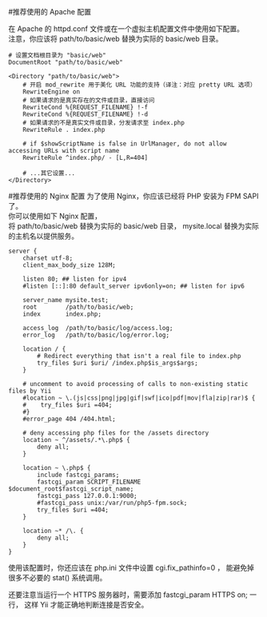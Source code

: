 #推荐使用的 Apache 配置 

在 Apache 的 httpd.conf 文件或在一个虚拟主机配置文件中使用如下配置。\
 注意，你应该将 path/to/basic/web 替换为实际的 basic/web 目录。
````
# 设置文档根目录为 "basic/web"
DocumentRoot "path/to/basic/web"

<Directory "path/to/basic/web">
    # 开启 mod_rewrite 用于美化 URL 功能的支持（译注：对应 pretty URL 选项）
    RewriteEngine on
    # 如果请求的是真实存在的文件或目录，直接访问
    RewriteCond %{REQUEST_FILENAME} !-f
    RewriteCond %{REQUEST_FILENAME} !-d
    # 如果请求的不是真实文件或目录，分发请求至 index.php
    RewriteRule . index.php

    # if $showScriptName is false in UrlManager, do not allow accessing URLs with script name
    RewriteRule ^index.php/ - [L,R=404]
    
    # ...其它设置...
</Directory>

````



#推荐使用的 Nginx 配置 
为了使用 Nginx，你应该已经将 PHP 安装为 FPM SAPI 了。\
 你可以使用如下 Nginx 配置，\
 将 path/to/basic/web 替换为实际的 basic/web 目录， mysite.local 替换为实际的主机名以提供服务。

````
server {
    charset utf-8;
    client_max_body_size 128M;

    listen 80; ## listen for ipv4
    #listen [::]:80 default_server ipv6only=on; ## listen for ipv6

    server_name mysite.test;
    root        /path/to/basic/web;
    index       index.php;

    access_log  /path/to/basic/log/access.log;
    error_log   /path/to/basic/log/error.log;

    location / {
        # Redirect everything that isn't a real file to index.php
        try_files $uri $uri/ /index.php$is_args$args;
    }

    # uncomment to avoid processing of calls to non-existing static files by Yii
    #location ~ \.(js|css|png|jpg|gif|swf|ico|pdf|mov|fla|zip|rar)$ {
    #    try_files $uri =404;
    #}
    #error_page 404 /404.html;

    # deny accessing php files for the /assets directory
    location ~ ^/assets/.*\.php$ {
        deny all;
    }
    
    location ~ \.php$ {
        include fastcgi_params;
        fastcgi_param SCRIPT_FILENAME $document_root$fastcgi_script_name;
        fastcgi_pass 127.0.0.1:9000;
        #fastcgi_pass unix:/var/run/php5-fpm.sock;
        try_files $uri =404;
    }

    location ~* /\. {
        deny all;
    }
}

````

使用该配置时，你还应该在 php.ini 文件中设置 cgi.fix_pathinfo=0 ， 能避免掉很多不必要的 stat() 系统调用。

还要注意当运行一个 HTTPS 服务器时，需要添加 fastcgi_param HTTPS on; 一行， 这样 Yii 才能正确地判断连接是否安全。